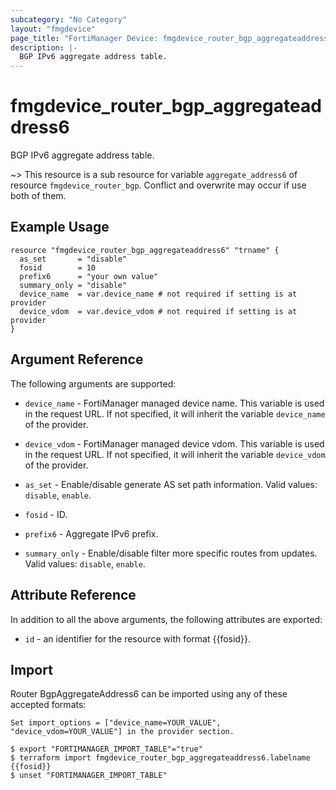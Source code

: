 ```yaml
---
subcategory: "No Category"
layout: "fmgdevice"
page_title: "FortiManager Device: fmgdevice_router_bgp_aggregateaddress6"
description: |-
  BGP IPv6 aggregate address table.
---
```


# fmgdevice_router_bgp_aggregateaddress6
BGP IPv6 aggregate address table.

~> This resource is a sub resource for variable `aggregate_address6` of resource `fmgdevice_router_bgp`. Conflict and overwrite may occur if use both of them.



## Example Usage

```hcl
resource "fmgdevice_router_bgp_aggregateaddress6" "trname" {
  as_set       = "disable"
  fosid        = 10
  prefix6      = "your own value"
  summary_only = "disable"
  device_name  = var.device_name # not required if setting is at provider
  device_vdom  = var.device_vdom # not required if setting is at provider
}
```

## Argument Reference


The following arguments are supported:

* `device_name` - FortiManager managed device name. This variable is used in the request URL. If not specified, it will inherit the variable `device_name` of the provider.
* `device_vdom` - FortiManager managed device vdom. This variable is used in the request URL. If not specified, it will inherit the variable `device_vdom` of the provider.

* `as_set` - Enable/disable generate AS set path information. Valid values: `disable`, `enable`.

* `fosid` - ID.
* `prefix6` - Aggregate IPv6 prefix.
* `summary_only` - Enable/disable filter more specific routes from updates. Valid values: `disable`, `enable`.



## Attribute Reference

In addition to all the above arguments, the following attributes are exported:
* `id` - an identifier for the resource with format {{fosid}}.

## Import

Router BgpAggregateAddress6 can be imported using any of these accepted formats:
```
Set import_options = ["device_name=YOUR_VALUE", "device_vdom=YOUR_VALUE"] in the provider section.

$ export "FORTIMANAGER_IMPORT_TABLE"="true"
$ terraform import fmgdevice_router_bgp_aggregateaddress6.labelname {{fosid}}
$ unset "FORTIMANAGER_IMPORT_TABLE"
```


